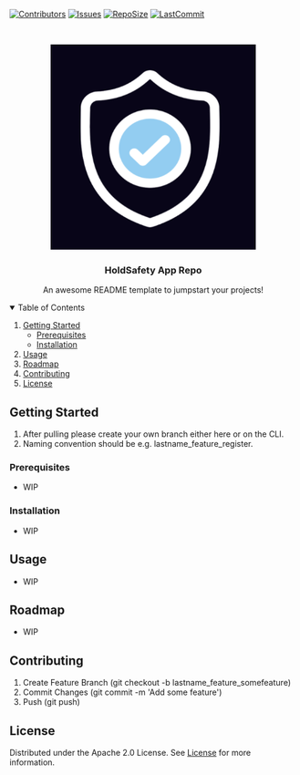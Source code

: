 [![Contributors][contributors-shield]][contributors-url]
[![Issues][issues-shield]][issues-url]
[![RepoSize][file-size-shield]][file-size-url]
[![LastCommit][last-commit-shield]][last-commit-url]

<!-- Project Logo -->
<br />
<p align="center">
  <a href="https://github.com/StaticalTech90/HoldSafety">
    <img src="images/icon-holdsafety.png" alt="Logo" width="360" height="360">
  </a>

  <h3 align="center">HoldSafety App Repo</h3>

  <p align="center">
    An awesome README template to jumpstart your projects!
</p>

<!-- TABLE OF CONTENTS -->
<details open="open">
  <summary>Table of Contents</summary>
  <ol>
    <li>
      <a href="#getting-started">Getting Started</a>
      <ul>
        <li><a href="#prerequisites">Prerequisites</a></li>
        <li><a href="#installation">Installation</a></li>
      </ul>
    </li>
    <li><a href="#usage">Usage</a></li>
    <li><a href="#roadmap">Roadmap</a></li>
    <li><a href="#contributing">Contributing</a></li>
    <li><a href="#license">License</a></li>
  </ol>
</details>

## Getting Started

  1. After pulling please create your own branch either here or on the CLI.
  2. Naming convention should be <lastname>_<feature>_<featurename> e.g. lastname_feature_register.
  
### Prerequisites
  
  * WIP
  
### Installation
  
  * WIP

## Usage
  
  * WIP
  
## Roadmap
  
  * WIP
  
## Contributing
  
  1. Create Feature Branch (git checkout -b lastname_feature_somefeature)
  2. Commit Changes (git commit -m 'Add some feature')
  3. Push (git push)

## License

Distributed under the Apache 2.0 License. See [License](http://www.apache.org/licenses/LICENSE-2.0) for more information.

[contributors-shield]: https://img.shields.io/github/contributors/StaticalTech90/HoldSafety
[contributors-url]: https://github.com/StaticalTech90/HoldSafety/graphs/contributors
[file-size-shield]: https://img.shields.io/github/repo-size/StaticalTech90/HoldSafety
[file-size-url]: https://github.com/StaticalTech90/HoldSafety
[issues-shield]: https://img.shields.io/github/issues/StaticalTech90/HoldSafety
[issues-url]: https://github.com/StaticalTech90/HoldSafety/issues
[last-commit-shield]: https://img.shields.io/github/last-commit/StaticalTech90/HoldSafety
[last-commit-url]: https://github.com/StaticalTech90/HoldSafety/commit
